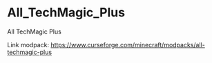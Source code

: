 # All_TechMagic_Plus
All TechMagic Plus



Link modpack: https://www.curseforge.com/minecraft/modpacks/all-techmagic-plus
